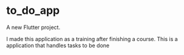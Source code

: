 # to_do_app

A new Flutter project.

I made this application as a training after finishing a course. This is a application that handles tasks to be done
